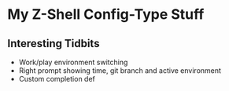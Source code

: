# My Z-Shell Config-Type Stuff

## Interesting Tidbits

- Work/play environment switching
- Right prompt showing time, git branch and active environment
- Custom completion def

